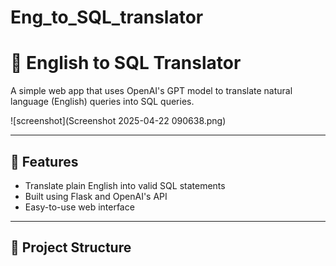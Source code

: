 # Eng_to_SQL_translator
 # 🧠 English to SQL Translator

A simple web app that uses OpenAI's GPT model to translate natural language (English) queries into SQL queries.

![screenshot](Screenshot 2025-04-22 090638.png)

---

## 🚀 Features

- Translate plain English into valid SQL statements
- Built using Flask and OpenAI's API
- Easy-to-use web interface

---

## 📁 Project Structure


